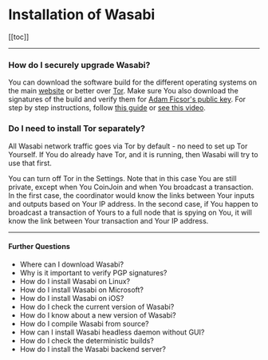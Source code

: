 # Installation of Wasabi

[[toc]]

---

### How do I securely upgrade Wasabi?
You can download the software build for the different operating systems on the main [website](https://wasabiwallet.io) or better over [Tor](http://wasabiukrxmkdgve5kynjztuovbg43uxcbcxn6y2okcrsg7gb6jdmbad.onion).
Make sure You also download the signatures of the build and verify them for [Adam Ficsor's public key](https://github.com/zkSNACKs/WalletWasabi/blob/master/PGP.txt).
For step by step instructions, follow [this guide](https://github.com/zkSNACKs/WalletWasabi/blob/master/WalletWasabi.Documentation/Guides/InstallInstructions.md) or [see this video](https://Youtu.be/DUc9A76rwX4).

### Do I need to install Tor separately?
All Wasabi network traffic goes via Tor by default - no need to set up Tor Yourself.
If You do already have Tor, and it is running, then Wasabi will try to use that first.

You can turn off Tor in the Settings.
Note that in this case You are still private, except when You CoinJoin and when You broadcast a transaction.
In the first case, the coordinator would know the links between Your inputs and outputs based on Your IP address.
In the second case, if You happen to broadcast a transaction of Yours to a full node that is spying on You, it will know the link between Your transaction and Your IP address.

---

#### Further Questions

- Where can I download Wasabi?
- Why is it important to verify PGP signatures?
- How do I install Wasabi on Linux?
- How do I install Wasabi on Microsoft?
- How do I install Wasabi on iOS?
- How do I check the current version of Wasabi?
- How do I know about a new version of Wasabi?
- How do I compile Wasabi from source?
- How can I install Wasabi headless daemon without GUI?
- How do I check the deterministic builds?
- How do I install the Wasabi backend server?

